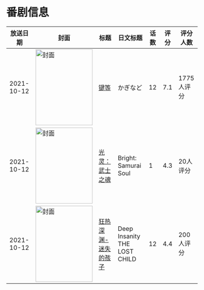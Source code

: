 # 番剧信息

|放送日期|封面|标题|日文标题|话数|评分|评分人数|
|---|---|---|---|---|---|---|
|2021-10-12|<img src="//lain.bgm.tv/pic/cover/c/c1/7c/333598_IF78R.jpg" alt="封面" style="width:150px;height:200px;object-fit:cover;">|[键等](https://bangumi.tv/subject/333598)|かぎなど|12|7.1|1775人评分|
|2021-10-12|<img src="//lain.bgm.tv/pic/cover/c/a1/a7/338656_2jAZ7.jpg" alt="封面" style="width:150px;height:200px;object-fit:cover;">|[光灵：武士之魂](https://bangumi.tv/subject/338656)|Bright: Samurai Soul|1|4.3|20人评分|
|2021-10-12|<img src="//lain.bgm.tv/pic/cover/c/c8/2a/339969_x2Mcb.jpg" alt="封面" style="width:150px;height:200px;object-fit:cover;">|[狂热深渊-迷失的孩子](https://bangumi.tv/subject/339969)|Deep Insanity THE LOST CHILD|12|4.4|200人评分|

